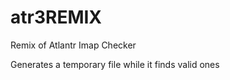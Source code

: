 atr3REMIX
=============

Remix of Atlantr Imap Checker

Generates a temporary file while it finds valid ones
